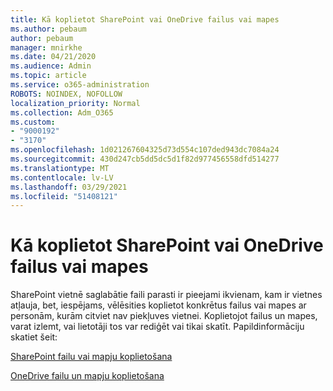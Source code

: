 ```yaml
---
title: Kā koplietot SharePoint vai OneDrive failus vai mapes
ms.author: pebaum
author: pebaum
manager: mnirkhe
ms.date: 04/21/2020
ms.audience: Admin
ms.topic: article
ms.service: o365-administration
ROBOTS: NOINDEX, NOFOLLOW
localization_priority: Normal
ms.collection: Adm_O365
ms.custom:
- "9000192"
- "3170"
ms.openlocfilehash: 1d021267604325d73d554c107ded943dc7084a24
ms.sourcegitcommit: 430d247cb5dd5dc5d1f82d977456558dfd514277
ms.translationtype: MT
ms.contentlocale: lv-LV
ms.lasthandoff: 03/29/2021
ms.locfileid: "51408121"
---
```

# <a name="how-to-share-sharepoint-or-onedrive-files-or-folders"></a>Kā koplietot SharePoint vai OneDrive failus vai mapes

SharePoint vietnē saglabātie faili parasti ir pieejami ikvienam, kam ir vietnes atļauja, bet, iespējams, vēlēsities koplietot konkrētus failus vai mapes ar personām, kurām citviet nav piekļuves vietnei. Koplietojot failus un mapes, varat izlemt, vai lietotāji tos var rediģēt vai tikai skatīt. Papildinformāciju skatiet šeit:

[SharePoint failu vai mapju koplietošana](https://support.office.com/article/1fe37332-0f9a-4719-970e-d2578da4941c)

[OneDrive failu un mapju koplietošana](https://support.microsoft.com/office/share-onedrive-files-and-folders-9fcc2f7d-de0c-4cec-93b0-a82024800c07?ui=en-US&rs=en-US&ad=US&storagetype=stage)